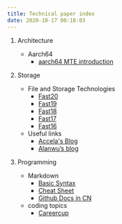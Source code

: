 ```yaml
---
title: Technical paper index
date: 2020-10-17 00:18:03
---
```


1. Architecture
   - Aarch64
     - [aarch64 MTE introduction](https://lwn.net/Articles/834289/)

2. Storage
   - File and Storage Technologies
     - [Fast20](https://www.usenix.org/conference/fast20)
     - [Fast19](https://www.usenix.org/conference/fast19)
     - [Fast18](https://www.usenix.org/conference/fast18)
     - [Fast17](https://www.usenix.org/conference/fast17)
     - [Fast16](https://www.usenix.org/conference/fast16)
   - Useful links
     - [Accela's Blog](http://accelazh.github.io/)
     - [Alanwu’s blog](http://blog.51cto.com/alanwu)

3. Programming
   - Markdown
     - [Basic Syntax](https://www.markdownguide.org/basic-syntax/)
     - [Cheat Sheet](https://www.markdownguide.org/cheat-sheet/)
     - [Github Docs in CN](https://docs.github.com/cn/free-pro-team@latest/github/writing-on-github/basic-writing-and-formatting-syntax)
   - coding topics
     - [Careercup](https://www.careercup.com/)
